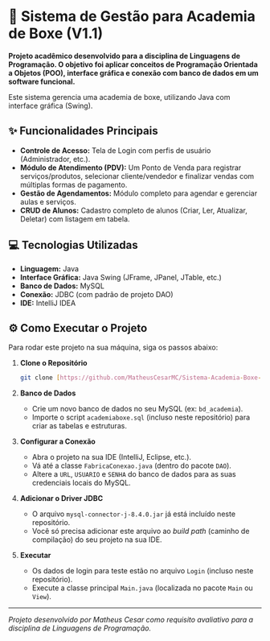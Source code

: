 # 🚀 Sistema de Gestão para Academia de Boxe (V1.1)

**Projeto acadêmico desenvolvido para a disciplina de Linguagens de Programação. O objetivo foi aplicar conceitos de Programação Orientada a Objetos (POO), interface gráfica e conexão com banco de dados em um software funcional.**

Este sistema gerencia uma academia de boxe, utilizando Java com interface gráfica (Swing).

## ✨ Funcionalidades Principais

* **Controle de Acesso:** Tela de Login com perfis de usuário (Administrador, etc.).
* **Módulo de Atendimento (PDV):** Um Ponto de Venda para registrar serviços/produtos, selecionar cliente/vendedor e finalizar vendas com múltiplas formas de pagamento.
* **Gestão de Agendamentos:** Módulo completo para agendar e gerenciar aulas e serviços.
* **CRUD de Alunos:** Cadastro completo de alunos (Criar, Ler, Atualizar, Deletar) com listagem em tabela.

## 💻 Tecnologias Utilizadas

* **Linguagem:** Java
* **Interface Gráfica:** Java Swing (JFrame, JPanel, JTable, etc.)
* **Banco de Dados:** MySQL
* **Conexão:** JDBC (com padrão de projeto DAO)
* **IDE:** IntelliJ IDEA

## ⚙️ Como Executar o Projeto

Para rodar este projeto na sua máquina, siga os passos abaixo:

1.  **Clone o Repositório**
    ```bash
    git clone [https://github.com/MatheusCesarMC/Sistema-Academia-Boxe-Java.git](https://github.com/MatheusCesarMC/Sistema-Academia-Boxe-Java.git)
    ```
2.  **Banco de Dados**
    * Crie um novo banco de dados no seu MySQL (ex: `bd_academia`).
    * Importe o script `academiaboxe.sql` (incluso neste repositório) para criar as tabelas e estruturas.

3.  **Configurar a Conexão**
    * Abra o projeto na sua IDE (IntelliJ, Eclipse, etc.).
    * Vá até a classe `FabricaConexao.java` (dentro do pacote `DAO`).
    * Altere a `URL`, `USUARIO` e `SENHA` do banco de dados para as suas credenciais locais do MySQL.

4. **Adicionar o Driver JDBC**
   * O arquivo `mysql-connector-j-8.4.0.jar` já está incluído neste repositório.
   * Você só precisa adicionar este arquivo ao *build path* (caminho de compilação) do seu projeto na sua IDE.

6.  **Executar**
    * Os dados de login para teste estão no arquivo `Login` (incluso neste repositório).
    * Execute a classe principal `Main.java` (localizada no pacote `Main` ou `View`).

---
*Projeto desenvolvido por Matheus Cesar como requisito avaliativo para a disciplina de Linguagens de Programação.*
